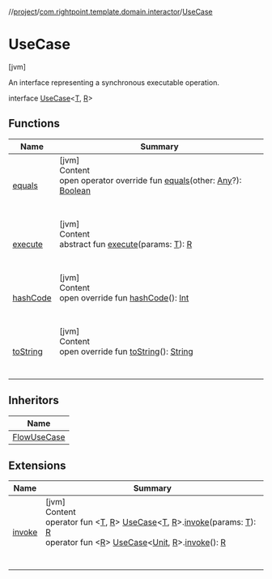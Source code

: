 //[project](../../index.md)/[com.rightpoint.template.domain.interactor](../index.md)/[UseCase](index.md)



# UseCase
[jvm]

An interface representing a synchronous executable operation.

interface [UseCase](index.md)<[T](index.md), [R](index.md)>


## Functions

|  Name|  Summary|
|---|---|
| [equals](https://kotlinlang.org/api/latest/jvm/stdlib/kotlin/-any/equals.html)| [jvm]  <br>Content  <br>open operator override fun [equals](https://kotlinlang.org/api/latest/jvm/stdlib/kotlin/-any/equals.html)(other: [Any](https://kotlinlang.org/api/latest/jvm/stdlib/kotlin/-any/index.html)?): [Boolean](https://kotlinlang.org/api/latest/jvm/stdlib/kotlin/-boolean/index.html)  <br><br><br>
| [execute](execute.md)| [jvm]  <br>Content  <br>abstract fun [execute](execute.md)(params: [T](index.md)): [R](index.md)  <br><br><br>
| [hashCode](https://kotlinlang.org/api/latest/jvm/stdlib/kotlin/-any/hash-code.html)| [jvm]  <br>Content  <br>open override fun [hashCode](https://kotlinlang.org/api/latest/jvm/stdlib/kotlin/-any/hash-code.html)(): [Int](https://kotlinlang.org/api/latest/jvm/stdlib/kotlin/-int/index.html)  <br><br><br>
| [toString](https://kotlinlang.org/api/latest/jvm/stdlib/kotlin/-any/to-string.html)| [jvm]  <br>Content  <br>open override fun [toString](https://kotlinlang.org/api/latest/jvm/stdlib/kotlin/-any/to-string.html)(): [String](https://kotlinlang.org/api/latest/jvm/stdlib/kotlin/-string/index.html)  <br><br><br>


## Inheritors

|  Name|
|---|
| [FlowUseCase](../-flow-use-case/index.md)


## Extensions

|  Name|  Summary|
|---|---|
| [invoke](../invoke.md)| [jvm]  <br>Content  <br>operator fun <[T](../invoke.md), [R](../invoke.md)> [UseCase](index.md)<[T](../invoke.md), [R](../invoke.md)>.[invoke](../invoke.md)(params: [T](../invoke.md)): [R](../invoke.md)  <br>operator fun <[R](../invoke.md)> [UseCase](index.md)<[Unit](https://kotlinlang.org/api/latest/jvm/stdlib/kotlin/-unit/index.html), [R](../invoke.md)>.[invoke](../invoke.md)(): [R](../invoke.md)  <br><br><br>
